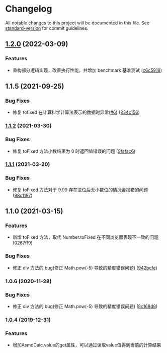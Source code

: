 # Changelog

All notable changes to this project will be documented in this file. See [standard-version](https://github.com/conventional-changelog/standard-version) for commit guidelines.

## [1.2.0](https://github.com/lzwme/asmd-calc/compare/v1.1.5...v1.2.0) (2022-03-09)


### Features

* 重构部分逻辑实现，改善执行性能，并增加 benchmark 基准测试 ([c6c5918](https://github.com/lzwme/asmd-calc/commit/c6c591872c34b739616f55ccdbf08f169008c886))

## 1.1.5 (2021-09-25)


### Bug Fixes

* 修复 tofixed 在计算科学计算法表示的数据时异常([#6](https://github.com/lzwme/asmd-calc/issues/6)) ([834c156](https://github.com/lzwme/asmd-calc/commit/608a2a87193cb03fa310b3811f7caf46f73d8df8))

### [1.1.2](https://github.com/lzwme/asmd-calc/compare/v1.1.1...v1.1.2) (2021-03-30)


### Bug Fixes

* 修复 toFixed 方法小数结果为 0 时返回值错误的问题 ([9fafac6](https://github.com/lzwme/asmd-calc/commit/9fafac6e6b75981808c16220b307d9e99cc71bcd))

### [1.1.1](https://github.com/lzwme/asmd-calc/compare/v1.1.0...v1.1.1) (2021-03-20)


### Bug Fixes

* 修复 toFixed 方法对于 9.99 存在进位后无小数位的情况会报错的问题 ([98c1197](https://github.com/lzwme/asmd-calc/commit/98c11972daf0b03f5f133975d35a5be04b5af61c))

## 1.1.0 (2021-03-15)


### Features

* 新增 toFixed 方法，取代 Number.toFixed 在不同浏览器表现不一致的问题 ([0267ff9](https://github.com/lzwme/asmd-calc/commit/0267ff9d58fbd9cb0eacfbfea37f2fe87fb72a70))


### Bug Fixes

* 修正 div 方法的 bug(修正 Math.pow(-5) 导致的精度错误问题) ([942bcfe](https://github.com/lzwme/asmd-calc/commit/942bcfe10a64636bd028e67c611638e7ae29d5e5))

### 1.0.6 (2020-11-28)


### Bug Fixes

* 修正 div 方法的 bug(修正 Math.pow(-5) 导致的精度错误问题) ([8c168d8](https://github.com/lzwme/asmd-calc/commit/8c168d8c096502cfce5576c344e35a401f012711))

### 1.0.4 (2019-12-31)


### Features

* 增加AsmdCalc.value的get属性，可以通过读取value值得到当前的计算结果
